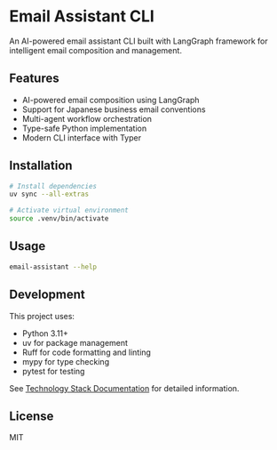 # Email Assistant CLI

An AI-powered email assistant CLI built with LangGraph framework for intelligent email composition and management.

## Features

- AI-powered email composition using LangGraph
- Support for Japanese business email conventions
- Multi-agent workflow orchestration
- Type-safe Python implementation
- Modern CLI interface with Typer

## Installation

```bash
# Install dependencies
uv sync --all-extras

# Activate virtual environment
source .venv/bin/activate
```

## Usage

```bash
email-assistant --help
```

## Development

This project uses:
- Python 3.11+
- uv for package management
- Ruff for code formatting and linting
- mypy for type checking
- pytest for testing

See [Technology Stack Documentation](docs/technology-stack-documentation.md) for detailed information.

## License

MIT
